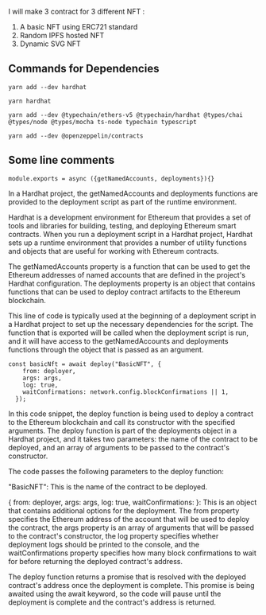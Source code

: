 I will make 3 contract for 3 different NFT :

1. A basic NFT using ERC721 standard
2. Random IPFS hosted NFT
3. Dynamic SVG NFT

## Commands for Dependencies

```
yarn add --dev hardhat

yarn hardhat

yarn add --dev @typechain/ethers-v5 @typechain/hardhat @types/chai @types/node @types/mocha ts-node typechain typescript

yarn add --dev @openzeppelin/contracts
```

## Some line comments

```
module.exports = async ({getNamedAccounts, deployments}){}
```

In a Hardhat project, the getNamedAccounts and deployments functions are provided to the deployment script as part of the runtime environment.

Hardhat is a development environment for Ethereum that provides a set of tools and libraries for building, testing, and deploying Ethereum smart contracts. When you run a deployment script in a Hardhat project, Hardhat sets up a runtime environment that provides a number of utility functions and objects that are useful for working with Ethereum contracts.

The getNamedAccounts property is a function that can be used to get the Ethereum addresses of named accounts that are defined in the project's Hardhat configuration. The deployments property is an object that contains functions that can be used to deploy contract artifacts to the Ethereum blockchain.

This line of code is typically used at the beginning of a deployment script in a Hardhat project to set up the necessary dependencies for the script. The function that is exported will be called when the deployment script is run, and it will have access to the getNamedAccounts and deployments functions through the object that is passed as an argument.



```
const basicNft = await deploy("BasicNFT", {
    from: deployer,
    args: args,
    log: true,
    waitConfirmations: network.config.blockConfirmations || 1,
  });
```


In this code snippet, the deploy function is being used to deploy a contract to the Ethereum blockchain and call its constructor with the specified arguments. The deploy function is part of the deployments object in a Hardhat project, and it takes two parameters: the name of the contract to be deployed, and an array of arguments to be passed to the contract's constructor.

The code passes the following parameters to the deploy function:

"BasicNFT": This is the name of the contract to be deployed.

{ from: deployer, args: args, log: true, waitConfirmations: }: This is an object that contains additional options for the deployment. The from property specifies the Ethereum address of the account that will be used to deploy the contract, the args property is an array of arguments that will be passed to the contract's constructor, the log property specifies whether deployment logs should be printed to the console, and the waitConfirmations property specifies how many block confirmations to wait for before returning the deployed contract's address.

The deploy function returns a promise that is resolved with the deployed contract's address once the deployment is complete. This promise is being awaited using the await keyword, so the code will pause until the deployment is complete and the contract's address is returned.